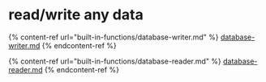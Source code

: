 # read/write any data

{% content-ref url="built-in-functions/database-writer.md" %}
[database-writer.md](built-in-functions/database-writer.md)
{% endcontent-ref %}

{% content-ref url="built-in-functions/database-reader.md" %}
[database-reader.md](built-in-functions/database-reader.md)
{% endcontent-ref %}
